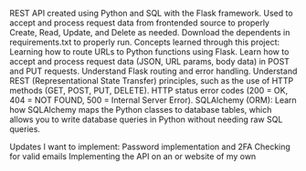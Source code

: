 REST API created using Python and SQL with the Flask framework. Used to accept and process request data from frontended source to properly Create, Read, Update, and Delete as needed. Download the dependents in requirements.txt to properly run. 
Concepts learned through this project: 
Learning how to route URLs to Python functions using Flask.
Learn how to accept and process request data (JSON, URL params, body data) in POST and PUT requests.
Understand Flask routing and error handling.
Understand REST (Representational State Transfer) principles, such as the use of HTTP methods (GET, POST, PUT, DELETE).
HTTP status error codes (200 = OK, 404 = NOT FOUND, 500 = Internal Server Error).
SQLAlchemy (ORM): Learn how SQLAlchemy maps the Python classes to database tables, which allows you to write database queries in Python without needing raw SQL queries.

Updates I want to implement:
Password implementation and 2FA 
Checking for valid emails 
Implementing the API on an or website of my own
